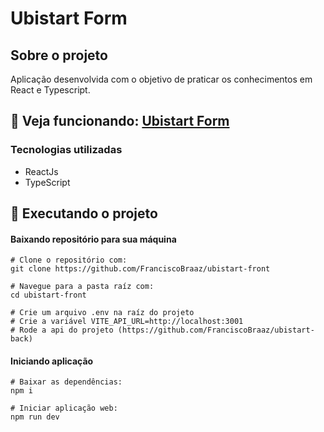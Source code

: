 # Ubistart Form


## Sobre o projeto
Aplicação desenvolvida com o objetivo de praticar os conhecimentos em React e Typescript.

##  🔽 Veja funcionando: [Ubistart Form](https://ubistart-form.netlify.app/)

### Tecnologias utilizadas
- ReactJs
- TypeScript

## 👷  Executando o projeto

 #### Baixando repositório para sua máquina
    # Clone o repositório com:
    git clone https://github.com/FranciscoBraaz/ubistart-front
    
    # Navegue para a pasta raíz com:
    cd ubistart-front

    # Crie um arquivo .env na raíz do projeto
    # Crie a variável VITE_API_URL=http://localhost:3001 
    # Rode a api do projeto (https://github.com/FranciscoBraaz/ubistart-back)
    
   #### Iniciando aplicação
   
    # Baixar as dependências:
    npm i 
    
    # Iniciar aplicação web:
    npm run dev

